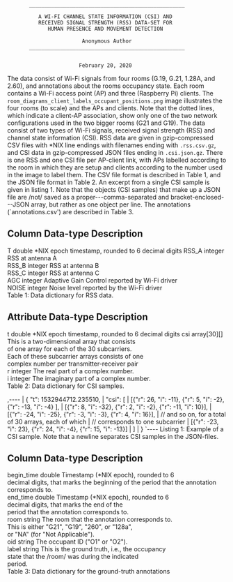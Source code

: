            __________________________________________________

              A WI-FI CHANNEL STATE INFORMATION (CSI) AND
              RECEIVED SIGNAL STRENGTH (RSS) DATA-SET FOR
                 HUMAN PRESENCE AND MOVEMENT DETECTION

                            Anonymous Author
           __________________________________________________


                           February 20, 2020


The data consist of Wi-Fi signals from four rooms (G.19, G.21, 1.28A,
and 2.60), and annotations about the rooms occupancy state. Each room
contains a Wi-Fi access point (AP) and three (Raspberry Pi) clients. The
`room_diagrams_client_labels_occupant_positions.png` image illustrates
the four rooms (to scale) and the APs and clients. Note that the dotted
lines, which indicate a client-AP association, show only one of the two
network configurations used in the two bigger rooms (G21 and G19).
The data consist of two types of Wi-Fi signals, received signal strength
(RSS) and channel state information (CSI). RSS data are given in
gzip-compressed CSV files with *NIX line endings with filenames ending
with `.rss.csv.gz`, and CSI data in gzip-compressed JSON files ending in
`.csi.json.gz`. There is one RSS and one CSI file per AP-client link,
with APs labelled according to the room in which they are setup and
clients according to the number used in the image to label them. The CSV
file format is described in Table 1, and the JSON file format in Table
2. An excerpt from a single CSI sample is given in listing 1. Note that
the objects (CSI samples) that make up a JSON file are /not/ saved as a
proper---comma-separated and bracket-enclosed---JSON array, but rather
as one object per line. The annotations (`annotations.csv') are
described in Table 3.

 Column  Data-type  Description                                       
----------------------------------------------------------------------
 T       double     *NIX epoch timestamp, rounded to 6 decimal digits 
 RSS_A   integer    RSS at antenna A                                  
 RSS_B   integer    RSS at antenna B                                  
 RSS_C   integer    RSS at antenna C                                  
 AGC     integer    Adaptive Gain Control reported by Wi-Fi driver    
 NOISE   integer    Noise level reported by the Wi-Fi driver          
Table 1: Data dictionary for RSS data.

 Attribute  Data-type    Description                                       
---------------------------------------------------------------------------
 t          double       *NIX epoch timestamp, rounded to 6 decimal digits 
 csi        array[30][]  This is a two-dimensional array that consists     
                         of one array for each of the 30 subcarriers.      
                         Each of these subcarrier arrays consists of one   
                         complex number per transmitter-receiver pair      
 r          integer      The real part of a complex number.                
 i          integer      The imaginary part of a complex number.           
Table 2: Data dictionary for CSI samples.

,----
| { "t": 1532944712.235510,
|   "csi": [
|       [{"r": 26, "i": -11}, {"r": 5, "i": -2}, {"r": -13, "i": -4} ],
|       [{"r": 8, "i": -32}, {"r": 2, "i": -2}, {"r": -11, "i": 10}],
|       [{"r": -24, "i": -25}, {"r": -3, "i": -3}, {"r": 4, "i": 16}],
|       // and so on, for a total of 30 arrays, each of which
|       // corresponds to one subcarrier
|       [{"r": -23, "i": 23}, {"r": 24, "i": -4}, {"r": 15, "i": -13}]
|   ]
| }
`----
Listing 1: Example of a CSI sample. Note that a newline separates CSI
samples in the JSON-files.

 Column      Data-type  Description                                     
------------------------------------------------------------------------
 begin_time  double     Timestamp (*NIX epoch), rounded to 6            
                        decimal digits, that marks the beginning of the 
                        period that the annotation corresponds to.      
 end_time    double     Timestamp (*NIX epoch), rounded to 6            
                        decimal digits, that marks the end of the       
                        period that the annotation corresponds to.      
 room        string     The room that the annotation corresponds to.    
                        This is either "G21", "G19", "260", or "128a",  
                        or "NA" (for "Not Applicable").                 
 oid         string     The occupant ID ("O1" or "O2").                 
 label       string     This is the ground truth, i.e., the occupancy   
                        state that the /room/ was during the indicated  
                        period.                                         
Table 3: Data dictionary for the ground-truth annotations